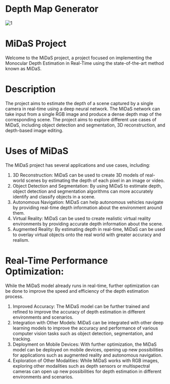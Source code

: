 # Depth Map Generator

![1](https://user-images.githubusercontent.com/94658560/235618792-d578ecdd-e3dd-4299-9092-c42660bf9741.jpg)

# MiDaS Project
Welcome to the MiDaS project, a project focused on implementing the Monocular Depth Estimation in Real-Time using the state-of-the-art method known as MiDaS.

# Description
The project aims to estimate the depth of a scene captured by a single camera in real-time using a deep neural network. The MiDaS network can take input from a single RGB image and produce a dense depth map of the corresponding scene. The project aims to explore different use cases of MiDaS, including object detection and segmentation, 3D reconstruction, and depth-based image editing.

# Uses of MiDaS
The MiDaS project has several applications and use cases, including:

1. 3D Reconstruction: MiDaS can be used to create 3D models of real-world scenes by estimating the depth of each pixel in an image or video.
2. Object Detection and Segmentation: By using MiDaS to estimate depth, object detection and segmentation algorithms can more accurately identify and classify objects in a scene.
3. Autonomous Navigation: MiDaS can help autonomous vehicles navigate by providing real-time depth information about the environment around them.
4. Virtual Reality: MiDaS can be used to create realistic virtual reality environments by providing accurate depth information about the scene.
5. Augmented Reality: By estimating depth in real-time, MiDaS can be used to overlay virtual objects onto the real world with greater accuracy and realism.

# Real-Time Performance Optimization: 
While the MiDaS model already runs in real-time, further optimization can be done to improve the speed and efficiency of the depth estimation process.

1. Improved Accuracy: The MiDaS model can be further trained and refined to improve the accuracy of depth estimation in different environments and scenarios.
2. Integration with Other Models: MiDaS can be integrated with other deep learning models to improve the accuracy and performance of various computer vision tasks such as object detection, segmentation, and tracking.
3. Deployment on Mobile Devices: With further optimization, the MiDaS model can be deployed on mobile devices, opening up new possibilities for applications such as augmented reality and autonomous navigation.
4. Exploration of Other Modalities: While MiDaS works with RGB images, exploring other modalities such as depth sensors or multispectral cameras can open up new possibilities for depth estimation in different environments and scenarios.
